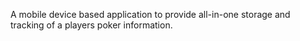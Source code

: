 A mobile device based application to provide all-in-one storage and tracking of a players poker information.